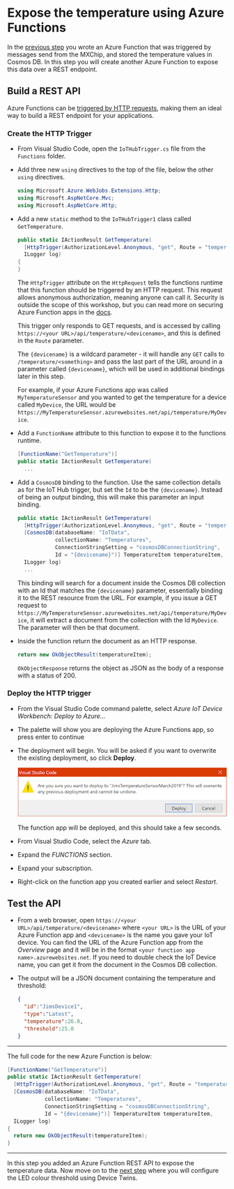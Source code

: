 # Expose the temperature using Azure Functions

In the [previous step](./StoreTheTemperature.md) you wrote an Azure Function that was triggered by messages send from the MXChip, and stored the temperature values in Cosmos DB. In this step you will create another Azure Function to expose this data over a REST endpoint.

## Build a REST API

Azure Functions can be [triggered by HTTP requests](https://docs.microsoft.com/azure/azure-functions/functions-bindings-http-webhook/?WT.mc_id=mxchipworkshop-github-jabenn), making them an ideal way to build a REST endpoint for your applications.

### Create the HTTP Trigger

* From Visual Studio Code, open the `IoTHubTrigger.cs` file from the `Functions` folder.
* Add three new `using` directives to the top of the file, below the other `using` directives.

  ```cs
  using Microsoft.Azure.WebJobs.Extensions.Http;
  using Microsoft.AspNetCore.Mvc;
  using Microsoft.AspNetCore.Http;
  ```

* Add a new `static` method to the `IoTHubTrigger1` class called `GetTemperature`.

  ```cs
  public static IActionResult GetTemperature(
    [HttpTrigger(AuthorizationLevel.Anonymous, "get", Route = "temperature/{devicename}")] HttpRequest req,
    ILogger log)
  {
  }
  ```

  The `HttpTrigger` attribute on the `HttpRequest` tells the functions runtime that this function should be triggered by an HTTP request. This request allows anonymous authorization, meaning anyone can call it. Security is outside the scope of this workshop, but you can read more on securing Azure Function apps in the [docs](https://docs.microsoft.com/azure/azure-functions/functions-bindings-http-webhook#trigger---usage?WT.mc_id=mxchipworkshop-github-jabenn).

  This trigger only responds to GET requests, and is accessed by calling `https://<your URL>/api/temperature/<devicename>`, and this is defined in the `Route` parameter.

  The `{devicename}` is a wildcard parameter - it will handle any `GET` calls to `/temperature/<something>` and pass the last part of the URL around in a parameter called `{devicename}`, which will be used in additional bindings later in this step.
  
  For example, if your Azure Functions app was called `MyTemperatureSensor` and you wanted to get the temperature for a device called `MyDevice`, the URL would be `https://MyTemperatureSensor.azurewebsites.net/api/temperature/MyDevice`.

* Add a `FunctionName` attribute to this function to expose it to the functions runtime.

  ```cs
  [FunctionName("GetTemperature")]
  public static IActionResult GetTemperature(
    ...
  ```

* Add a `CosmosDB` binding to the function. Use the same collection details as for the IoT Hub trigger, but set the `Id` to be the `{devicename}`. Instead of being an output binding, this will make this parameter an input binding.

  ```cs
  public static IActionResult GetTemperature(
    [HttpTrigger(AuthorizationLevel.Anonymous, "get", Route = "temperature/{devicename}")] HttpRequest req,
    [CosmosDB(databaseName: "IoTData",
              collectionName: "Temperatures",
              ConnectionStringSetting = "cosmosDBConnectionString",
              Id = "{devicename}")] TemperatureItem temperatureItem,
    ILogger log)
    ...
  ```

  This binding will search for a document inside the Cosmos DB collection with an Id that matches the `{devicename}` parameter, essentially binding it to the REST resource from the URL. For example, if you issue a GET request to `https://MyTemperatureSensor.azurewebsites.net/api/temperature/MyDevice`, it will extract a document from the collection with the Id `MyDevice`. The parameter will then be that document.

* Inside the function return the document as an HTTP response.

  ```cs
  return new OkObjectResult(temperatureItem);
  ```

  `OkObjectResponse` returns the object as JSON as the body of a response with a status of 200.

### Deploy the HTTP trigger

* From the Visual Studio Code command palette, select *Azure IoT Device Workbench: Deploy to Azure...*
* The palette will show you are deploying the Azure Functions app, so press enter to continue
* The deployment will begin. You will be asked if you want to overwrite the existing deployment, so click **Deploy**.
  
  ![The dialog box asking if you want to overwrite the existing Azure Functions app](../Images/OverwriteFunctionApp.png)

  The function app will be deployed, and this should take a few seconds.

* From Visual Studio Code, select the *Azure* tab.

* Expand the *FUNCTIONS* section.

* Expand your subscription.

* Right-click on the function app you created earlier and select *Restart*.

## Test the API

* From a web browser, open `https://<your URL>/api/temperature/<devicename>` where `<your URL>` is the URL of your Azure Function app and `<devicename>` is the name you gave your IoT device. You can find the URL of the Azure Function app from the *Overview* page and it will be in the format `<your function app name>.azurewebsites.net`. If you need to double check the IoT Device name, you can get it from the document in the Cosmos DB collection.
* The output will be a JSON document containing the temperature and threshold:

  ```json
  {
    "id":"JimsDevice1",
    "type":"Latest",
    "temperature":26.0,
    "threshold":25.0
  }
  ```

<hr>

The full code for the new Azure Function is below:

```cs
[FunctionName("GetTemperature")]
public static IActionResult GetTemperature(
  [HttpTrigger(AuthorizationLevel.Anonymous, "get", Route = "temperature/{devicename}")] HttpRequest req,
  [CosmosDB(databaseName: "IoTData",
            collectionName: "Temperatures",
            ConnectionStringSetting = "cosmosDBConnectionString",
            Id = "{devicename}")] TemperatureItem temperatureItem,
  ILogger log)
{
  return new OkObjectResult(temperatureItem);
}
```

<hr>

In this step you added an Azure Function REST API to expose the temperature data. Now move on to the [next step](./ControlTheLEDThreshold.md) where you will configure the LED colour threshold using Device Twins.
